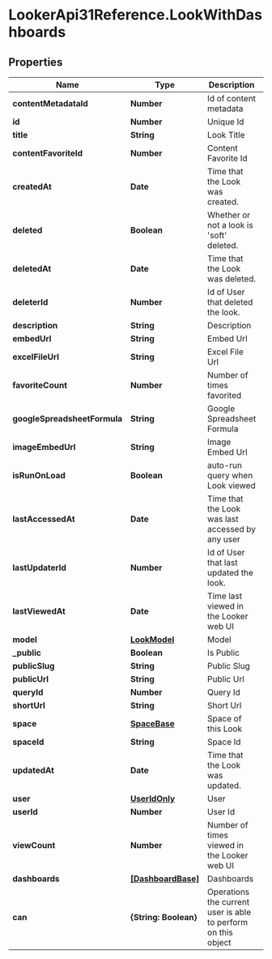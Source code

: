 # LookerApi31Reference.LookWithDashboards

## Properties
Name | Type | Description | Notes
------------ | ------------- | ------------- | -------------
**contentMetadataId** | **Number** | Id of content metadata | [optional] 
**id** | **Number** | Unique Id | [optional] 
**title** | **String** | Look Title | [optional] 
**contentFavoriteId** | **Number** | Content Favorite Id | [optional] 
**createdAt** | **Date** | Time that the Look was created. | [optional] 
**deleted** | **Boolean** | Whether or not a look is &#39;soft&#39; deleted. | [optional] 
**deletedAt** | **Date** | Time that the Look was deleted. | [optional] 
**deleterId** | **Number** | Id of User that deleted the look. | [optional] 
**description** | **String** | Description | [optional] 
**embedUrl** | **String** | Embed Url | [optional] 
**excelFileUrl** | **String** | Excel File Url | [optional] 
**favoriteCount** | **Number** | Number of times favorited | [optional] 
**googleSpreadsheetFormula** | **String** | Google Spreadsheet Formula | [optional] 
**imageEmbedUrl** | **String** | Image Embed Url | [optional] 
**isRunOnLoad** | **Boolean** | auto-run query when Look viewed | [optional] 
**lastAccessedAt** | **Date** | Time that the Look was last accessed by any user | [optional] 
**lastUpdaterId** | **Number** | Id of User that last updated the look. | [optional] 
**lastViewedAt** | **Date** | Time last viewed in the Looker web UI | [optional] 
**model** | [**LookModel**](LookModel.md) | Model | [optional] 
**_public** | **Boolean** | Is Public | [optional] 
**publicSlug** | **String** | Public Slug | [optional] 
**publicUrl** | **String** | Public Url | [optional] 
**queryId** | **Number** | Query Id | [optional] 
**shortUrl** | **String** | Short Url | [optional] 
**space** | [**SpaceBase**](SpaceBase.md) | Space of this Look | [optional] 
**spaceId** | **String** | Space Id | [optional] 
**updatedAt** | **Date** | Time that the Look was updated. | [optional] 
**user** | [**UserIdOnly**](UserIdOnly.md) | User | [optional] 
**userId** | **Number** | User Id | [optional] 
**viewCount** | **Number** | Number of times viewed in the Looker web UI | [optional] 
**dashboards** | [**[DashboardBase]**](DashboardBase.md) | Dashboards | [optional] 
**can** | **{String: Boolean}** | Operations the current user is able to perform on this object | [optional] 


